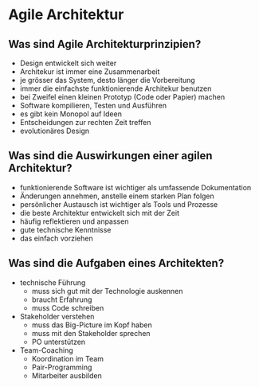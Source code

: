 # Agile Architektur

## Was sind Agile Architekturprinzipien?
* Design entwickelt sich weiter
* Architekur ist immer eine Zusammenarbeit
* je grösser das System, desto länger die Vorbereitung
* immer die einfachste funktionierende Architekur benutzen
* bei Zweifel einen kleinen Prototyp (Code oder Papier) machen
* Software kompilieren, Testen und Ausführen
* es gibt kein Monopol auf Ideen
* Entscheidungen zur rechten Zeit treffen
* evolutionäres Design

## Was sind die Auswirkungen einer agilen Architektur?
* funktionierende Software ist wichtiger als umfassende Dokumentation
* Änderungen annehmen, anstelle einem starken Plan folgen
* persönlicher Austausch ist wichtiger als Tools und Prozesse
* die beste Architektur entwickelt sich mit der Zeit
* häufig reflektieren und anpassen
* gute technische Kenntnisse
* das einfach vorziehen

## Was sind die Aufgaben eines Architekten?
* technische Führung
    * muss sich gut mit der Technologie auskennen
    * braucht Erfahrung
    * muss Code schreiben
* Stakeholder verstehen
    * muss das Big-Picture im Kopf haben
    * muss mit den Stakeholder sprechen
    * PO unterstützen
* Team-Coaching
    * Koordination im Team
    * Pair-Programming
    * Mitarbeiter ausbilden


